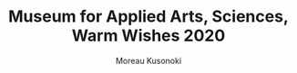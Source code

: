 ---
title: Museum for Applied Arts, Sciences, Warm Wishes 2020
subtitle: Moreau Kusonoki
description: "Postcard\nEdition of 200, 2pp.\nDigital, 210 × 297mm, 2019"
layout: project
thumbnail: "/assets/images/thumbnails/oliver-boulton-An-Englishman-Abroad-front.png"
thumbnail_is_landscape: false
---
